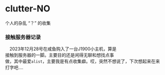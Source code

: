 # clutter-NO

个人的杂乱 “？”  的收集

### 接触服务器记录

&ensp;&ensp;2023年12月28号在咸鱼购入了一台J1900小主机，算是  
接触到服务器的一脚。主要目的还是闲得无聊和想找点事  
做，其中最爱`alist`，主要我是有点收集癖。哎，突然不想说了，下次想起来在来打字吧....
